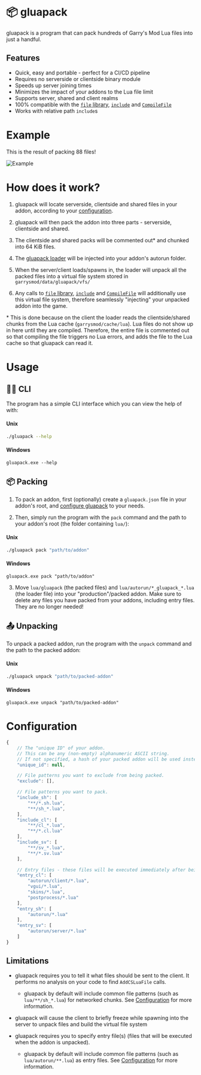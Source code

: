 # 📦 gluapack

gluapack is a program that can pack hundreds of Garry's Mod Lua files into just a handful.

## Features

* Quick, easy and portable - perfect for a CI/CD pipeline
* Requires no serverside or clientside binary module
* Speeds up server joining times
* Minimizes the impact of your addons to the Lua file limit
* Supports server, shared and client realms
* 100% compatible with the [`file` library](https://wiki.facepunch.com/gmod/file), [`include`](https://wiki.facepunch.com/gmod/Global.include) and [`CompileFile`](https://wiki.facepunch.com/gmod/Global.CompileFile)
* Works with relative path `include`s

# Example

This is the result of packing 88 files!

![Example](https://user-images.githubusercontent.com/14863743/126511677-86088b25-4896-4606-aa44-621621561dfe.png)

# How does it work?

1. gluapack will locate serverside, clientside and shared files in your addon, according to your [configuration](#Configuration).

2. gluapack will then pack the addon into three parts - serverside, clientside and shared.

3. The clientside and shared packs will be commented out\* and chunked into 64 KiB files.

4. The [gluapack loader](https://github.com/WilliamVenner/gluapack/blob/master/src/gluapack.lua) will be injected into your addon's autorun folder.

5. When the server/client loads/spawns in, the loader will unpack all the packed files into a virtual file system stored in `garrysmod/data/gluapack/vfs/`

6. Any calls to [`file` library](https://wiki.facepunch.com/gmod/file), [`include`](https://wiki.facepunch.com/gmod/Global.include) and [`CompileFile`](https://wiki.facepunch.com/gmod/Global.CompileFile) will additionally use this virtual file system, therefore seamlessly "injecting" your unpacked addon into the game.

\* This is done because on the client the loader reads the clientside/shared chunks from the Lua cache (`garrysmod/cache/lua`). Lua files do not show up in here until they are compiled. Therefore, the entire file is commented out so that compiling the file triggers no Lua errors, and adds the file to the Lua cache so that gluapack can read it.

# Usage

## 👨‍💻 CLI

The program has a simple CLI interface which you can view the help of with:

#### Unix

```bash
./gluapack --help
```

#### Windows

```batch
gluapack.exe --help
```

## 📦 Packing

1. To pack an addon, first (optionally) create a `gluapack.json` file in your addon's root, and [configure gluapack](#configuration) to your needs.

2. Then, simply run the program with the `pack` command and the path to your addon's root (the folder containing `lua/`):

#### Unix

```bash
./gluapack pack "path/to/addon"
```

#### Windows

```batch
gluapack.exe pack "path/to/addon"
```

3. Move `lua/gluapack` (the packed files) and `lua/autorun/*_gluapack_*.lua` (the loader file) into your "production"/packed addon. Make sure to delete any files you have packed from your addons, including entry files. They are no longer needed!

## 📤 Unpacking

To unpack a packed addon, run the program with the `unpack` command and the path to the packed addon:

#### Unix

```bash
./gluapack unpack "path/to/packed-addon"
```

#### Windows

```batch
gluapack.exe unpack "path/to/packed-addon"
```

# Configuration

```js
{
    // The "unique ID" of your addon.
    // This can be any (non-empty) alphanumeric ASCII string.
    // If not specified, a hash of your packed addon will be used instead.
    "unique_id": null,

    // File patterns you want to exclude from being packed.
    "exclude": [],

    // File patterns you want to pack.
    "include_sh": [
        "**/*.sh.lua",
        "**/sh_*.lua",
    ],
    "include_cl": [
        "**/cl_*.lua",
        "**/*.cl.lua"
    ],
    "include_sv": [
        "**/sv_*.lua",
        "**/*.sv.lua"
    ],

    // Entry files - these files will be executed immediately after being unpacked.
    "entry_cl": [
        "autorun/client/*.lua",
        "vgui/*.lua",
        "skins/*.lua",
        "postprocess/*.lua"
    ],
    "entry_sh": [
        "autorun/*.lua"
    ],
    "entry_sv": [
        "autorun/server/*.lua"
    ]
}
```

## Limitations

* gluapack requires you to tell it what files should be sent to the client. It performs no analysis on your code to find `AddCSLuaFile` calls.

    * gluapack by default will include common file patterns (such as `lua/**/sh_*.lua`) for networked chunks. See [Configuration](#Configuration) for more information.

* gluapack will cause the client to briefly freeze while spawning into the server to unpack files and build the virtual file system

* gluapack requires you to specify entry file(s) (files that will be executed when the addon is unpacked).

    * gluapack by default will include common file patterns (such as `lua/autorun/**.lua`) as entry files. See [Configuration](#Configuration) for more information.
